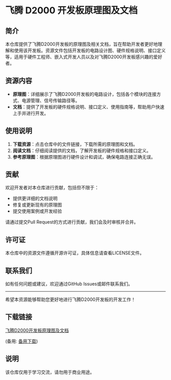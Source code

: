 # 飞腾 D2000 开发板原理图及文档

## 简介

本仓库提供了飞腾D2000开发板的原理图及相关文档，旨在帮助开发者更好地理解和使用该开发板。资源文件包括开发板的电路设计图、硬件规格说明、接口定义等，适用于硬件工程师、嵌入式开发人员以及对飞腾D2000开发板感兴趣的爱好者。

## 资源内容

- **原理图**：详细展示了飞腾D2000开发板的电路设计，包括各个模块的连接方式、电源管理、信号传输路径等。
- **文档**：提供了开发板的硬件规格说明、接口定义、使用指南等，帮助用户快速上手并进行开发。

## 使用说明

1. **下载资源**：点击仓库中的文件链接，下载所需的原理图和文档。
2. **阅读文档**：仔细阅读提供的文档，了解开发板的硬件规格和接口定义。
3. **参考原理图**：根据原理图进行硬件设计和调试，确保电路连接正确无误。

## 贡献

欢迎开发者对本仓库进行贡献，包括但不限于：

- 提供更详细的文档说明
- 修复或更新现有的原理图
- 提交使用案例或开发经验

请通过提交Pull Request的方式进行贡献，我们会及时审核并合并。

## 许可证

本仓库中的资源文件遵循开源许可证，具体信息请查看LICENSE文件。

## 联系我们

如有任何问题或建议，欢迎通过GitHub Issues或邮件联系我们。

---

希望本资源能够帮助您更好地进行飞腾D2000开发板的开发工作！

## 下载链接
[飞腾D2000开发板原理图及文档](https://pan.quark.cn/s/db4fa45f81e9) 

(备用: [备用下载](https://pan.baidu.com/s/1kRQyvpiHBkZogi7_1AlW1Q?pwd=1234))

## 说明

该仓库仅用于学习交流，请勿用于商业用途。
